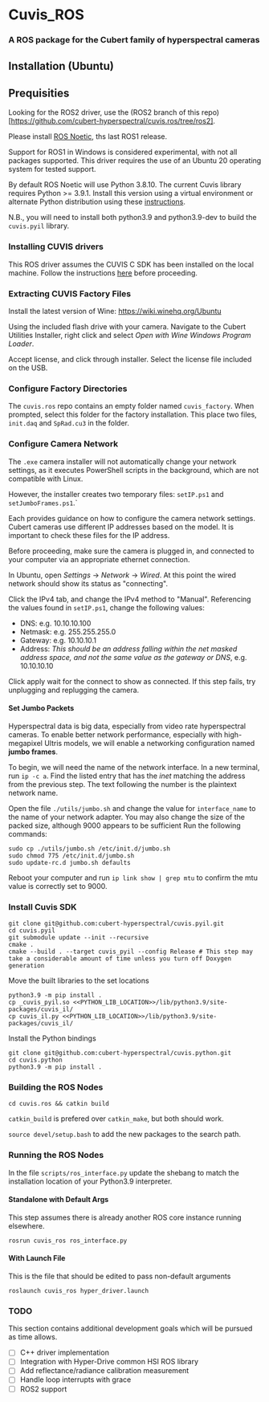 # Cuvis_ROS

### A ROS package for the Cubert family of hyperspectral cameras

## Installation (Ubuntu)

## Prequisities

Looking for the ROS2 driver, use the (ROS2 branch of this repo)[https://github.com/cubert-hyperspectral/cuvis.ros/tree/ros2].

Please install [ROS Noetic](http://wiki.ros.org/noetic/Installation/Ubuntu), ths last ROS1 release.

Support for ROS1 in Windows is considered experimental, with not all packages supported. This driver requires the use of an Ubuntu 20 operating system for tested support.

By default ROS Noetic will use Python 3.8.10. The current Cuvis library requires Python >= 3.9.1. Install this version using a virtual environment or alternate Python distribution using these [instructions](https://linuxize.com/post/how-to-install-python-3-9-on-ubuntu-20-04/).

N.B., you will need to install both python3.9 and python3.9-dev to build the `cuvis.pyil` library.



### Installing CUVIS drivers

This ROS driver assumes the CUVIS C SDK has been installed on the local machine. Follow the instructions [here](https://cloud.cubert-gmbh.de/index.php/s/m1WfR66TjcGl96z) before proceeding.

### Extracting CUVIS Factory Files

Install the latest version of Wine: https://wiki.winehq.org/Ubuntu

Using the included flash drive with your camera. Navigate to the Cubert Utilities Installer, right click and select _Open with Wine Windows Program Loader_.

Accept license, and click through installer. Select the license file included on the USB.

### Configure Factory Directories

The `cuvis.ros` repo contains an empty folder named `cuvis_factory`. When prompted, select this folder for the factory installation. This place two files, `init.daq` and `SpRad.cu3` in the folder.

### Configure Camera Network

The `.exe` camera installer will not automatically change your network settings, as it executes PowerShell scripts in the background, which are not compatible with Linux.

However, the installer creates two temporary files: `setIP.ps1` and `setJumboFrames.ps1`.`

Each provides guidance on how to configure the camera network settings. Cubert cameras use different IP addresses based on the model. It is important to check these files for the IP address.

Before proceeding, make sure the camera is plugged in, and connected to your computer via an appropriate ethernet connection.

In Ubuntu, open *Settings* -> *Network* -> *Wired*. At this point the wired network should show its status as "connecting".

Click the IPv4 tab, and change the IPv4 method to "Manual". Referencing the values found in `setIP.ps1`, change the following values:

- DNS: e.g. 10.10.10.100
- Netmask: e.g. 255.255.255.0
- Gateway: e.g. 10.10.10.1
- Address: *This should be an address falling within the net masked address space, and not the same value as the gateway or DNS*, e.g. 10.10.10.10


Click apply wait for the connect to show as connected. If this step fails, try unplugging and replugging the camera.

#### Set Jumbo Packets

Hyperspectral data is big data, especially from video rate hyperspectral cameras. To enable better network performance, especially with high-megapixel Ultris models, we will enable a networking configuration named **jumbo frames**.

To begin, we will need the name of the network interface. In a new terminal, run `ip -c a`. Find the listed entry that has the *inet* matching the address from the previous step. The text following the number is the plaintext network name.

Open the file `./utils/jumbo.sh` and change the value for `interface_name` to the name of your network adapter. You may also change the size of the packed size, although 9000 appears to be sufficient Run the following commands:

```
sudo cp ./utils/jumbo.sh /etc/init.d/jumbo.sh
sudo chmod 775 /etc/init.d/jumbo.sh
sudo update-rc.d jumbo.sh defaults
```
Reboot your computer and run `ip link show | grep mtu` to confirm the mtu value is correctly set to 9000.

### Install Cuvis SDK
```
git clone git@github.com:cubert-hyperspectral/cuvis.pyil.git
cd cuvis.pyil
git submodule update --init --recursive
cmake .
cmake --build . --target cuvis_pyil --config Release # This step may take a considerable amount of time unless you turn off Doxygen generation
```
Move the built libraries to the set locations

```
python3.9 -m pip install .
cp _cuvis_pyil.so <<PYTHON_LIB_LOCATION>>/lib/python3.9/site-packages/cuvis_il/
cp cuvis_il.py <<PYTHON_LIB_LOCATION>>/lib/python3.9/site-packages/cuvis_il/
```
Install the Python bindings

```
git clone git@github.com:cubert-hyperspectral/cuvis.python.git
cd cuvis.python
python3.9 -m pip install .
```

### Building the ROS Nodes

`cd cuvis.ros && catkin build`

`catkin_build` is prefered over `catkin_make`, but both should work.

`source devel/setup.bash` to add the new packages to the search path.

### Running the ROS Nodes

In the file `scripts/ros_interface.py` update the shebang to match the installation location of your Python3.9 interpreter.

#### Standalone with Default Args

This step assumes there is already another ROS core instance running elsewhere.

`rosrun cuvis_ros ros_interface.py`

#### With Launch File

This is the file that should be edited to pass non-default arguments

`roslaunch cuvis_ros hyper_driver.launch`


### TODO

This section contains additional development goals which will be pursued as time allows.

- [ ] C++ driver implementation
- [ ] Integration with Hyper-Drive common HSI ROS library
- [ ] Add reflectance/radiance calibration measurement
- [ ] Handle loop interrupts with grace
- [ ] ROS2 support